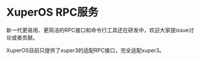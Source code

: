 # XuperOS RPC服务

新一代更易用、更简洁的RPC接口和命令行工具还在研发中，欢迎大家提issue讨论或者贡献。

XuperOS目前只提供了xuper3的适配RPC接口，完全适配xuper3。


